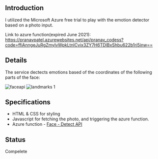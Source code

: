 ## Introduction
I utilized the Microsoft Azure free trial to play with the emotion detector based on a photo input.
 
Link to azure function(expired June 2021): https://pranavpatel.azurewebsites.net/api/pranav_codess?code=ffiAnngeJuRgZmylvWpkLtnICvix3ZY7H6TDlBxShbu622b1rj5inw== 
## Details
The service dectects emotions based of the coordinates of the following parts of the face:

![faceapi](https://user-images.githubusercontent.com/77756530/184983325-f2743cfa-07ef-4c31-9cb8-de13c3d10da2.png)
![landmarks 1](https://user-images.githubusercontent.com/77756530/146632745-31bfee5a-8f8a-45aa-a0d8-0d9c7a0a6d19.jpg)

## Specifications
* HTML & CSS for styling
* Javascript for fetching the photo, and triggering the azure function.
* Azure function - [Face - Detect API](https://westus.dev.cognitive.microsoft.com/docs/services/563879b61984550e40cbbe8d/operations/563879b61984550f30395236)

## Status
Compelete



